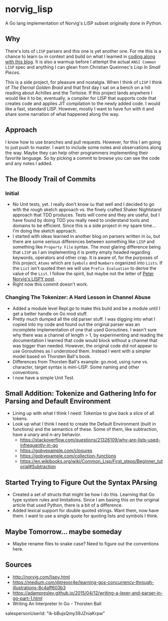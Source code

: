 # norvig_lisp
A Go lang implementation of Norvig's LISP subset originally done in Python.
## Why
There's lots of `LISP` parsers and this one is yet another one.  For me this is a chance to
learn `Go` in context and build on what I learned in [coding along with this blog](https://adampresley.github.io/2015/04/12/writing-a-lexer-and-parser-in-go-part-1.html).
It is also a warmup before I attempt the actual `ANSI Common LISP` spec and anything I can glean from Christian Queinnec's *Lisp In Small Pieces*.

This is a side project, for pleasure and nostalgia.  When I think of `LISP` I think of *The Eternal Golden Braid* and that first day I sat on a bench on a hill reading about Achilles and the Tortoise.  If this project lands anywhere I would like it to be, eventually, a compiler for LISP that supports code that creates code and applies JIT compilation to the newly added code.  I would like a fast, standard LISP.  However, mostly I want to have fun with it and share some narration of what happened along the way.

## Approach
I know how to use branches and pull requests.  However, for this I am going to just push to master.  I want to include some notes and observations along the way.  Maybe they can help other programmers implementing their favorite language.  So by picking a commit to browse you can see the code and any notes I added.

## The Bloody Trail of Commits
### Initial
* No Unit tests, yet.  I really don't know `Go` that well and I decided to go with the rough sketch approach vs. the finely crafted Shaker Nightstand approach that TDD produces.  Tests will come and they are useful, but I have found by doing TDD you really need to understand tools and domains to be efficient.  Since this is a side project in my spare time... I'm doing the sketch approach.
* I started with ideas learned in another blog on parsers written in `Go`, but there are some serious differences between something like `LISP` and something like `Property File` syntax.   The most glaring difference being that `LISP` as I am implementing it is pretty empty headed regarding keywords, operators and other crap.  It is aware of, for the purposes of this project, `Atoms` which are `Symbols` and `Numbers` organized into `Lists`.  If the `List` isn't quoted then we will use `Prefix Evaluation` to derive the value of the `List`. I follow the spirit, but maybe not the letter of [Peter Norvig's LISPY post](http://norvig.com/lispy.html).
* Right now this commit doesn't work.
### Changing The Tokenizer: A Hard Lesson in Channel Abuse
* Added a module level Repl.go to make this build and be a module until I get a better handle on Go mod stuff.
* Pretty much dumped all the old parser stuff.  I was digging into what I copied into my code and found out the original parser was an incomplete
implementation of one that used Goroutines.  I wasn't sure why there was a channel of length > 1, by experimenting and reading the documentation I learned that code would block without a channel that was bigger than needed.  However, the original code did not appear to use Goroutines as I understood them.  Instead I went with a simpler model based on Thorsten Ball's book.
* Differences from Thorsten Ball's example: go.mod, using rune vs. character, target syntax is mini-LISP.  Some naming and other conventions.
* I now have a simple Unit Test.
## Small Addition: Tokenize and Gathering Info for Parsing and Default Environment
* Lining up with what I think I need: Tokenize to give back a slice of all tokens.
* Look up what I think I need to create the Default Environment (built in functions) and the
semantics of these.  Some of them, like subtraction, have a unary and n-ary behavior.
    * https://stackoverflow.com/questions/21326109/why-are-lists-used-infrequently-in-go
    * https://gobyexample.com/closures
    * https://gobyexample.com/collection-functions
    * https://en.wikibooks.org/wiki/Common_Lisp/First_steps/Beginner_tutorial#Subtraction

## Started Trying to Figure Out the Syntax PArsing
* Created a set of structs that might be how I do this.  Learning that Go
type system rules and limitations.  Since I am basing this on the original
article that used Python, there is a bit of a difference.
* Added lexical support for double quoted strings.  Want them, now have
them.  I want to use a single quote for quoting lists and symbols I think.

## Maybe Tomorrow... maybe someday
* Maybe rename files to snake case?  Need to figure out the conventions here.

## Sources
* http://norvig.com/lispy.html
* https://medium.com/@trevor4e/learning-gos-concurrency-through-illustrations-8c4aff603b3
* https://adampresley.github.io/2015/04/12/writing-a-lexer-and-parser-in-go-part-1.html
* Writing An Interpreter In Go - Thorsten Ball




salespersonUserId: "ik-bBujsQmy39JZniaKrpw"

